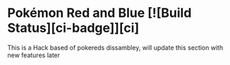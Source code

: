 # Pokémon Red and Blue [![Build Status][ci-badge]][ci]

This is a Hack based of pokereds dissambley, will update this section with new features later